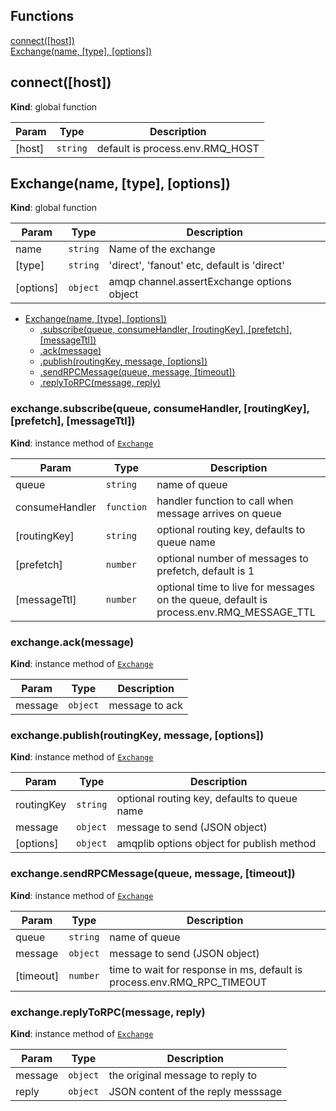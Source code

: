 ## Functions

<dl>
<dt><a href="#connect">connect([host])</a></dt>
<dd></dd>
<dt><a href="#Exchange">Exchange(name, [type], [options])</a></dt>
<dd></dd>
</dl>

<a name="connect"></a>

## connect([host])
**Kind**: global function  

| Param | Type | Description |
| --- | --- | --- |
| [host] | <code>string</code> | default is process.env.RMQ_HOST || 'amqp://rabbitmq:5672' |

<a name="Exchange"></a>

## Exchange(name, [type], [options])
**Kind**: global function  

| Param | Type | Description |
| --- | --- | --- |
| name | <code>string</code> | Name of the exchange |
| [type] | <code>string</code> | 'direct', 'fanout' etc, default is 'direct' |
| [options] | <code>object</code> | amqp channel.assertExchange options object |


* [Exchange(name, [type], [options])](#Exchange)
    * [.subscribe(queue, consumeHandler, [routingKey], [prefetch], [messageTtl])](#Exchange+subscribe)
    * [.ack(message)](#Exchange+ack)
    * [.publish(routingKey, message, [options])](#Exchange+publish)
    * [.sendRPCMessage(queue, message, [timeout])](#Exchange+sendRPCMessage)
    * [.replyToRPC(message, reply)](#Exchange+replyToRPC)

<a name="Exchange+subscribe"></a>

### exchange.subscribe(queue, consumeHandler, [routingKey], [prefetch], [messageTtl])
**Kind**: instance method of [<code>Exchange</code>](#Exchange)  

| Param | Type | Description |
| --- | --- | --- |
| queue | <code>string</code> | name of queue |
| consumeHandler | <code>function</code> | handler function to call when message arrives on queue |
| [routingKey] | <code>string</code> | optional routing key, defaults to queue name |
| [prefetch] | <code>number</code> | optional number of messages to prefetch, default is 1 |
| [messageTtl] | <code>number</code> | optional time to live for messages on the queue, default is process.env.RMQ_MESSAGE_TTL || 10000 |

<a name="Exchange+ack"></a>

### exchange.ack(message)
**Kind**: instance method of [<code>Exchange</code>](#Exchange)  

| Param | Type | Description |
| --- | --- | --- |
| message | <code>object</code> | message to ack |

<a name="Exchange+publish"></a>

### exchange.publish(routingKey, message, [options])
**Kind**: instance method of [<code>Exchange</code>](#Exchange)  

| Param | Type | Description |
| --- | --- | --- |
| routingKey | <code>string</code> | optional routing key, defaults to queue name |
| message | <code>object</code> | message to send (JSON object) |
| [options] | <code>object</code> | amqplib options object for publish method |

<a name="Exchange+sendRPCMessage"></a>

### exchange.sendRPCMessage(queue, message, [timeout])
**Kind**: instance method of [<code>Exchange</code>](#Exchange)  

| Param | Type | Description |
| --- | --- | --- |
| queue | <code>string</code> | name of queue |
| message | <code>object</code> | message to send (JSON object) |
| [timeout] | <code>number</code> | time to wait for response in ms, default is process.env.RMQ_RPC_TIMEOUT || 10000 |

<a name="Exchange+replyToRPC"></a>

### exchange.replyToRPC(message, reply)
**Kind**: instance method of [<code>Exchange</code>](#Exchange)  

| Param | Type | Description |
| --- | --- | --- |
| message | <code>object</code> | the original message to reply to |
| reply | <code>object</code> | JSON content of the reply messsage |

